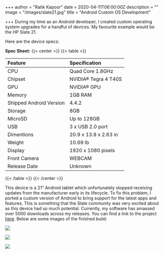 +++
author = "Ratik Kapoor"
date = 2020-04-11T06:00:00Z
description = ""
image = "/images/slate21.jpg"
title = "Android Custom OS Development"

+++
During my time as an Android developer, I created custom operating system upgrades for a handful of devices. My favourite example would be the HP Slate 21.

Here are the device specs:

**Spec Sheet:**
{{< center >}}
{{< table >}}

| Feature | Specification |
| :--- | :--- |
| CPU | Quad Core 1.8GHz |
| Chipset | NVIDIA® Tegra 4 T40S |
| GPU | NVIDIA® GPU |
| Memory | 1GB RAM |
| Shipped Android Version | 4.4.2 |
| Storage | 8GB |
| MicroSD | Up to 128GB |
| USB | 3 x USB 2.0 port |
| Dimentions | 20.9 x 13.9 x 2.63 in |
| Weight | 10.69 lb |
| Display | 1920 x 1080 pixels |
| Front Camera | WEBCAM |
| Release Date | Unknown |

{{< /table >}}
{{< /center >}}

This device is a 21” Android tablet which unfortunately stopped receiving updates from the manufacturer early in its lifecycle. To fix this problem, I ported a custom version of Android to bring support for the latest apps and features. This is something that the Slate community was very excited about as this device had so much potential. Currently, my software has amassed over 5000 downloads across my releases. You can find a link to the project [here](https://forum.xda-developers.com/android/general/rom-cyanogenmod-12-1-hp-slate-21-t3201416). Below are some images of the finished build:

![](https://ratik.me/images/hpslatecmhome.png)

![](https://ratik.me/images/hpslatecmapps.png)

![](https://ratik.me/images/hpslatecmsettings.png)